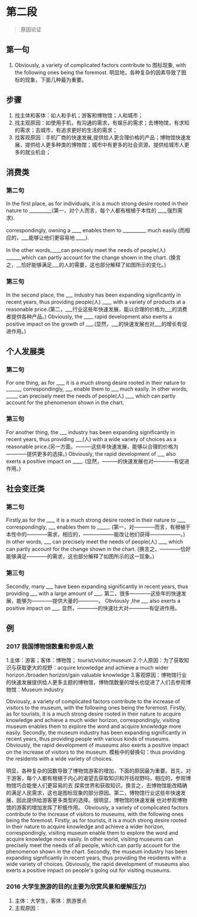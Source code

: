 # 第二段
>原因论证

## 第一句
1. Obviously, a variety of complicated factors contribute to 图标现象, with the following ones being the foremost.
明显地，各种复杂的因素导致了图标的现象，下面几种最为重要。

## 步骤
1. 找主体和客体：如人和手机；游客和博物馆；人和城市；
2. 找主观原因：如使用手机，有沟通的需求，有娱乐的需求；去博物馆，有求知的需求；去城市，有追求更好的生活的需求；
3. 找客观原因：手机厂商的快速发展,提供给人更合理价格的产品；博物馆快速发展，提供给人更多种类的博物馆；城市中有更多的社会资源，提供给城市人更多的就业机会；

## 消费类

### 第二句
In the first place, as for individuals, it is a much strong desire rooted in their nature to _________;(第一，对个人而言，每个人都有根植于本性的
____强烈需求).

correspondingly, owning a ____ enables them to __________ much easily.(而相应的，___能够让他们更容易地 ____).

In the other words,____can precisely meet the needs of people(人) ______,which can partly account for the change shown in the chart.
(换言之，__恰好能够满足___的人的需要，这也部分解释了如图所示的变化。)

### 第三句
In the second place, the ___ industry has been expanding significantly in recent years, thus providing people(人) ____ with a variety 
of products at a reasonable price.(第二，___行业这些年快速发展，能以合理的价格为___的消费者提供各种产品。)
Obviously, the ____ rapid development also exerts a positive impact on the growth of ___.(显然，___的快速发展也对___的增长有促进作用。)

## 个人发展类

### 第二句
For one thing, as for ___, it is a much strong desire rooted in their nature to ______,
correspondingly, ___ enable them to ___ much easily.
In other words, _____ can precisely meet the needs of people(人) ___, which can partly account for the phenomenon shown in the chart.

### 第三句
For another thing, the ___ industry has been expanding significantly in recent years, thus providing ___(人) with a wide variety of 
choices as a reasonable price.(另一方面，———这些年快速发展，能够以合理的价格为————提供更多的选择。)
Obviously, the rapid development of ___ also exerts a positive impact on ____. (显然，———的快速发展也对————有促进作用。)  

## 社会变迁类
### 第二句
Firstly,as for the ___, it is a much strong desire rooted in their nature to ___, correspondingly, ___ enables them to _____.
(第一，对————而言，有根植于本性中的————需求，相应的，——————能改让他们获得——————。) 
In other words, ___ can precisely meet the needs of people(人) ___, which can partly account for the change shown in the chart.
(换言之，————恰好能够满足————的需求，这也部分解释了如图所示的这一现象。)

### 第三句
Secondly, many ___ have been expanding significantly in recent years, thus providing ___ with a large amount of ___.
第二，很多————这些年的快速发展，能够为————提供大量的————。
Obviously ,the ___ also exerts a positive impact on ___.
显然，————的快速壮大对————有促进作用。
 
 
 
## 例
### 2017 我国博物馆数量和参观人数
1.主体：游客；客体：博物馆； tourist/visitor,museum
2.个人原因：为了获取知识与获取更大的视野：acquire knowledge and achieve a much wider horizon./broaden horizon/gain valuable knowledge
3.客观原因：博物馆行业的快速发展提供给人更多主题的博物馆，博物馆数量的增长也促进了人们去参观博物馆：Museum industry

   Obviously, a variety of complicated factors contribute to the increase of visitors to the museum, with the following ones being the foremost. 
Firstly, as for tourists, it is a much strong desire rooted in their nature to acquire knowledge and achieve a much wider horizon, correspondingly, 
visiting museum enables them to explore the word and acquire knowledge more easily. Secondly, the museum industry has been expanding significantly in 
recent years, thus providing people with various kinds of museums. Obviously, the rapid development of museums also exerts a positive impact on the increase 
of visitors to the museum.
模板中的替换句：thus providing the residents with a wide variety of choices.

   明显，各种复杂的因数导致了博物馆游客的增加，下面的原因最为重要。首先，对于游客，每个人都有根植于内心的渴望去获取知识和开括视野吗，相应的，参观博物馆巧合能使人们更容易的去
探索世界和获取知识。换言之，去博物馆能改精确的满足人民需求，这也是图标现象的部分原因。第二，博物馆行业这些年快速发展，因此提供给游客更多类型的选择。很明显，博物馆的快速发展
也对参观博物馆的游客的增加发挥了积极作用。
    Obviously, a variety of complicated factors contribute to the increase of visitors to museums, with the following ones being the foremost.
Firstly, as for tourists, it is a much strong desire rooted in their nature to acquire knowledge and achieve a wider horizon, correspondingly, 
visiting museum enable them to explore the word and acquire knowledge more easily. In other world, visiting museums can precisely meet the needs of 
all people, which can partly account for the phenomenon shown in the chart. Secondly, the museum industry has been expanding significantly in recent 
years, thus providing the residents with a wide variety of choices. Obviously, the rapid development of museums also exerts a positive impact on 
people's going out for visiting museums.


### 2016 大学生旅游的目的(主要为欣赏风景和缓解压力)
1. 主体：大学生，客体：旅游景点
2. 主观原因：

